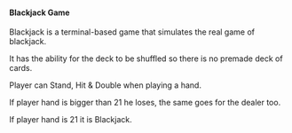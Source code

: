 #### Blackjack Game

Blackjack is a terminal-based game that simulates the real game of blackjack.

It has the ability for the deck to be shuffled so there is no premade deck of cards.

Player can Stand, Hit & Double when playing a hand.

If player hand is bigger than 21 he loses, the same goes for the dealer too.

If player hand is 21 it is Blackjack.


